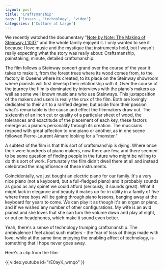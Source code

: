 ```yaml
---
layout: post
title: 'Craftsmanship'
tags: ['losses', 'technology', 'video']
categories: ['Culture at Large']
---
```

We recently watched the documentary "<a href="http://www.notebynotethemovie.com/">Note by Note: The Making of Steinway L1037</a>" and the whole family enjoyed it. I only wanted to see it because I love music and the mystique that instruments hold, but I wasn't really expecting what the story was really about: Craftsmanship, painstaking, minute, detailed craftsmanship.

The film follows a Steinway concert grand over the course of the year it takes to make it, from the forest trees where its wood comes from, to the factory in Queens where its created, to its place on the Steinway showroom where pianists will first develop their relationship with it. Over the course of the journey the film is dominated by interviews with the piano's makers as well as some well known musicians who use Steinways. This juxtaposition of the makers and users is really the crux of the film. Both are lovingly dedicated to their art to a rarified degree, but aside from their passion what's remarkable is the cause and effect the filmmakers draw out. The sixteenth of an inch cut or quality of a particular sheet of wood, the tolerances and exactitude of the placement of each key, these factors emerge as a piano's personality through its creation. The musicians respond with great affection to one piano or another, as in one scene followed Pierre-Laurent Aimard looking for a "monster."

A subtext of the film is that this sort of craftsmanship is dying. Where once their were hundreds of piano makers, now there are few, and there seemed to be some question of finding people in the future who might be willing to do this sort of work. Fortunately the film didn't dwell there at all and instead celebrated the magnificence of these instruments.

Coincidentally, we just bought an electric piano for our family. It's a very nice piano (not a keyboard, but a full-fledged piano) and it probably sounds as good as any spinet we could afford (seriously, it sounds great). What it might lack in elegance and beauty it makes up for in utility in a family of five where three boys will be going through piano lessons, banging away at the keyboard for years to come. We can play it as though it's an organ or piano, and if we wished any number of other configurations. My wife is an avid pianist and she loves that she can turn the volume down and play at night, or put on headphones, which make it sound even better.

Yeah, there's a sense of technology trumping craftsmanship. The ambivalence I feel about such matters - the fear of loss of things made with love, while at the same time enjoying the enabling affect of technology, is something that I hope never goes away.

Here's a clip from the film:

{{ video:youtube id="rE0ayK_wmqo" }}
